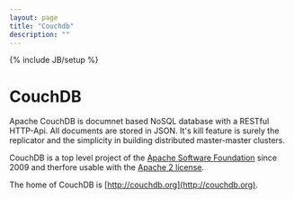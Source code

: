 ```yaml
---
layout: page
title: "Couchdb"
description: ""
---
```

{% include JB/setup %}

# CouchDB

Apache CouchDB is documnet based NoSQL database with a RESTful HTTP-Api. All documents are stored in JSON. It's kill feature is surely the replicator and the simplicity in building distributed master-master clusters.

CouchDB is a top level project of the [Apache Software Foundation](http://www.apache.org) since 2009 and therfore usable with the [Apache 2 license](http://www.apache.org/licenses/LICENSE-2.0.html).

The home of CouchDB is [http://couchdb.org](http://couchdb.org).

